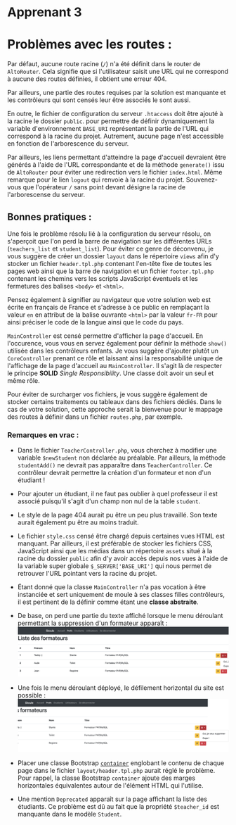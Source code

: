 # Apprenant 3

# Problèmes avec les routes :

Par défaut, aucune route racine (`/`) n'a été définit dans le router de `AltoRouter`. Cela signifie que si l'utilisateur saisit une URL qui ne correspond à aucune des routes définies, il obtient une erreur 404.

Par ailleurs, une partie des routes requises par la solution est manquante et les contrôleurs qui sont censés leur être associés le sont aussi.

En outre, le fichier de configuration du serveur `.htaccess` doit être ajouté à la racine le dossier `public`. pour permettre de définir dynamiquement la variable d'environnement `BASE_URI` représentant la partie de l'URL qui correspond à la racine du projet. Autrement, aucune page n'est accessible en fonction de l'arborescence du serveur.

Par ailleurs, les liens permettant d'atteindre la page d'accueil devraient être générés à l'aide de l'URL correspondante et de la méthode `generate()` issu de `AltoRouter` pour éviter une redirection vers le fichier `index.html`. Même remarque pour le lien `logout` qui renvoie à la racine du projet. Souvenez-vous que l'opérateur `/` sans point devant désigne la racine de l'arborescense du serveur.

## Bonnes pratiques :

Une fois le problème résolu lié à la configuration du serveur résolu, on s'aperçoit que l'on perd la barre de navigation sur les différentes URLs (`teachers_list` et `student_list`). Pour éviter ce genre de déconvenu, je vous suggère de créer un dossier `layout` dans le répertoire `views` afin d'y stocker un fichier `header.tpl.php` contenant l'en-tête fixe de toutes les pages web ainsi que la barre de navigation et un fichier `footer.tpl.php` contenant les chemins vers les scripts JavaScript éventuels et les fermetures des balises `<body>` et `<html>`.

Pensez également à signifier au navigateur que votre solution web est écrite en français de France et s'adresse à ce public en remplaçant la valeur `en` en attribut de la balise ouvrante `<html>` par la valeur `fr-FR` pour ainsi préciser le code de la langue ainsi que le code du pays.

`MainController` est censé permettre d'afficher la page d'accueil. En l'occurence, vous vous en servez également pour définir la méthode `show()` utilisée dans les contrôleurs enfants. Je vous suggère d'ajouter plutôt un `CoreController` prenant ce rôle et laissant ainsi la responsabilité unique de l'affichage de la page d'accueil au `MainController`. Il s'agit là de respecter le principe **SOLID** *Single Responsibility*. Une classe doit avoir un seul et même rôle.

Pour éviter de surcharger vos fichiers, je vous suggère également de stocker certains traitements ou tableaux dans des fichiers dédiés. Dans le cas de votre solution, cette approche serait la bienvenue pour le mappage des routes à définir dans un fichier `routes.php`, par exemple.

### Remarques en vrac :

* Dans le fichier `TeacherController.php`, vous cherchez à modifier une variable `$newStudent` non déclarée au préalable. Par ailleurs, la méthode `studentAdd()` ne devrait pas apparaître dans `TeacherController`. Ce contrôleur devrait permettre la création d'un formateur et non d'un étudiant !

* Pour ajouter un étudiant, il ne faut pas oublier à quel professeur il est associé puisqu'il s'agit d'un champ non nul de la table `student`.

* Le style de la page 404 aurait pu être un peu plus travaillé. Son texte aurait également pu être au moins traduit.

* Le fichier `style.css` censé être chargé depuis certaines vues HTML est manquant. Par ailleurs, il est préférable de stocker les fichiers CSS, JavaScript ainsi que les médias dans un répertoire `assets` situé à la racine du dossier `public` afin d'y avoir accès depuis nos vues à l'aide de la variable super globale `$_SERVER['BASE_URI']` qui nous permet de retrouver l'URL pointant vers la racine du projet.

* Étant donné que la classe `MainController` n'a pas vocation à être instanciée et sert uniquement de moule à ses classes filles contrôleurs, il est pertinent de la définir comme étant une **classe abstraite**.

* De base, on perd une partie du texte affiché lorsque le menu déroulant permettant la suppression d'un formateur apparaît :
![utilisation de la classe container](./screenshots/feedback2-1.png)

* Une fois le menu déroulant déployé, le défilement horizontal du site est possible :
![utilisation de la classe container](./screenshots/feedback2-2.png)

* Placer une classe Bootstrap [`container`](https://getbootstrap.com/docs/5.0/layout/containers/#default-container) englobant le contenu de chaque page dans le fichier `layout/header.tpl.php` aurait réglé le problème. Pour rappel, la classe Bootstrap `container` ajoute des marges horizontales équivalentes autour de l'élément HTML qui l'utilise.

* Une mention `Deprecated` apparaît sur la page affichant la liste des étudiants. Ce problème est dû au fait que la propriété `$teacher_id` est manquante dans le modèle `Student`.